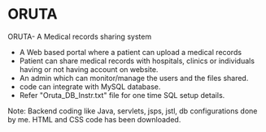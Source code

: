 # ORUTA
 ORUTA- A Medical records sharing system
 
 - A Web based portal where a patient can upload a medical records
 - Patient can share medical records with hospitals, clinics or individuals having or not having account on website.
 - An admin which can monitor/manage the users and the files shared.  
 - code can integrate with MySQL database. 
 - Refer "Oruta_DB_Instr.txt" file for one time SQL setup details. 

Note: Backend coding like Java, servlets, jsps, jstl, db configurations done by me. HTML and CSS code has been downloaded.  
